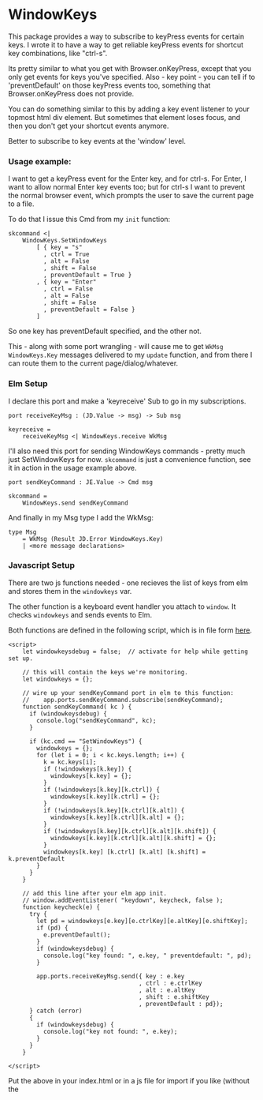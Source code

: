 # WindowKeys

This package provides a way to subscribe to keyPress events for certain keys.  I wrote it to have a way to get
reliable keyPress events for shortcut key combinations, like "ctrl-s".

Its pretty similar to what you get with Browser.onKeyPress, except that you only get events for keys you've
specified.  Also - key point - you can tell if to 'preventDefault' on those keyPress events too,
something that Browser.onKeyPress does not provide.

You can do something similar to this by adding a key event listener to your topmost html div element.  But sometimes
that element loses focus, and then you don't get your shortcut events anymore.

Better to subscribe to key events at the 'window' level.

### Usage example:

I want to get a keyPress event for the Enter key, and for ctrl-s.  For Enter, I want to allow normal Enter key events
too; but for ctrl-s I want to prevent the normal browser event, which prompts the user to save the current page to a file.

To do that I issue this Cmd from my `init` function:


    skcommand <|
        WindowKeys.SetWindowKeys
            [ { key = "s"
              , ctrl = True
              , alt = False
              , shift = False
              , preventDefault = True }
            , { key = "Enter"
              , ctrl = False
              , alt = False
              , shift = False
              , preventDefault = False }
            ]

So one key has preventDefault specified, and the other not.

This - along with some port wrangling - will cause me to get `WkMsg WindowKeys.Key` messages delivered
to my `update` function, and from there I can route them to the current page/dialog/whatever.

### Elm Setup

I declare this port and make a 'keyreceive' Sub to go in my subscriptions.

    port receiveKeyMsg : (JD.Value -> msg) -> Sub msg

    keyreceive =
        receiveKeyMsg <| WindowKeys.receive WkMsg

I'll also need this port for sending WindowKeys commands - pretty much just SetWindowKeys for now.  `skcommand`
is just a convenience function, see it in action in the usage example above.

    port sendKeyCommand : JE.Value -> Cmd msg

    skcommand =
        WindowKeys.send sendKeyCommand

And finally in my Msg type I add the WkMsg:

    type Msg
        = WkMsg (Result JD.Error WindowKeys.Key)
        | <more message declarations>

### Javascript Setup

There are two js functions needed - one recieves the list of keys from elm and stores them in the `windowkeys` var.

The other function is a keyboard event handler you attach to `window`.  It checks `windowkeys` and sends
events to Elm.

Both functions are defined in the following script, which is in file form [here](https://github.com/bburdette/windowkeys/blob/f54ea442a148956311fc44bfeeb8ba0a97e223d6/windowkey.js).


    <script>
        let windowkeysdebug = false;  // activate for help while getting set up.

        // this will contain the keys we're monitoring.
        let windowkeys = {};

        // wire up your sendKeyCommand port in elm to this function:
        //    app.ports.sendKeyCommand.subscribe(sendKeyCommand);
        function sendKeyCommand( kc ) {
          if (windowkeysdebug) {
            console.log("sendKeyCommand", kc);
          }

          if (kc.cmd == "SetWindowKeys") {
            windowkeys = {};
            for (let i = 0; i < kc.keys.length; i++) {
              k = kc.keys[i];
              if (!windowkeys[k.key]) {
                windowkeys[k.key] = {};
              }
              if (!windowkeys[k.key][k.ctrl]) {
                windowkeys[k.key][k.ctrl] = {};
              }
              if (!windowkeys[k.key][k.ctrl][k.alt]) {
                windowkeys[k.key][k.ctrl][k.alt] = {};
              }
              if (!windowkeys[k.key][k.ctrl][k.alt][k.shift]) {
                windowkeys[k.key][k.ctrl][k.alt][k.shift] = {};
              }
              windowkeys[k.key] [k.ctrl] [k.alt] [k.shift] = k.preventDefault
            }   
          }
        }

        // add this line after your elm app init.
        // window.addEventListener( "keydown", keycheck, false );
        function keycheck(e) {
          try {
            let pd = windowkeys[e.key][e.ctrlKey][e.altKey][e.shiftKey];
            if (pd) {
              e.preventDefault();
            }
            if (windowkeysdebug) {
              console.log("key found: ", e.key, " preventdefault: ", pd);
            }

            app.ports.receiveKeyMsg.send({ key : e.key
                                         , ctrl : e.ctrlKey
                                         , alt : e.altKey
                                         , shift : e.shiftKey
                                         , preventDefault : pd});
          } catch (error)
          {
            if (windowkeysdebug) {
              console.log("key not found: ", e.key);
            }
          }
        }

    </script>

Put the above in your index.html or in a js file for import if you like (without the <script> tags).

Then after your elm app initialization, you'll need to add a port subscription and an event listener, like so:

    <script>
      var app = Elm.Main.init( { node: document.getElementById("elm") });
      // Add these two lines!
      app.ports.sendKeyCommand.subscribe(sendKeyCommand);
      window.addEventListener( "keydown", keycheck, false );
    </script>


